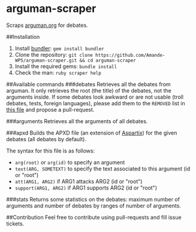 # arguman-scraper
Scraps [arguman.org](http://arguman.org) for debates.

##Installation
1. Install [bundler](http://bundler.io/): ```gem install bundler```
2. Clone the repository: ```git clone https://github.com/Amande-WP5/arguman-scraper.git && cd arguman-scraper```
3. Install the required gems: ```bundle install```
4. Check the man: ```ruby scraper help```

##Available commands
###debates
Retrieves all the debates from arguman. It only retrieves the root (the title) of the debates, not the arguments inside.
If some debates look awkward or are not usable (troll debates, tests, foreign languages), please add them to the ```REMOVED``` list in [this file](bin/scraper) and propose a pull-request.

###arguments
Retrieves all the arguments of all debates.

###apxd
Builds the APXD file (an extension of [Aspartix](http://www.dbai.tuwien.ac.at/proj/argumentation/systempage/)) for the given debates (all debates by default).

The syntax for this file is as follows:
* ```arg(root)``` or ```arg(id)``` to specify an argument
* ```text(ARG, SOMETEXT)``` to specify the text associated to this argument (id or "root")
* ```att(ARG1, ARG2)``` if ARG1 attacks ARG2 (id or "root")
* ```support(ARG1, ARG2)``` if ARG1 supports ARG2 (id or "root")

###stats
Returns some statistics on the debates: maximum number of arguments and number of debates by ranges of number of arguments.

##Contribution
Feel free to contribute using pull-requests and fill issue tickets.
